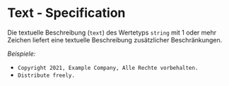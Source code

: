 # Text - Specification

Die textuelle Beschreibung (`text`) des Wertetyps `string` mit 1 oder mehr Zeichen liefert eine textuelle Beschreibung zusätzlicher Beschränkungen.

*Beispiele:*

* `Copyright 2021, Example Company, Alle Rechte vorbehalten.`
* `Distribute freely.`

